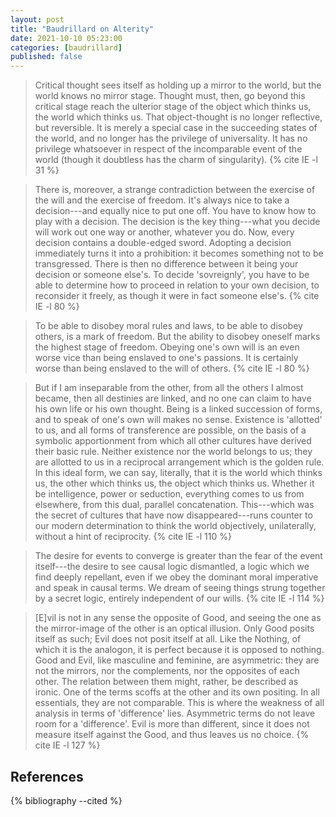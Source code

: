 ```yaml
---
layout: post
title: "Baudrillard on Alterity"
date: 2021-10-10 05:23:00
categories: [baudrillard]
published: false
---
```


> Critical thought sees itself as holding up a mirror to the world, but the world knows no mirror stage. Thought must, then, go beyond this critical stage reach the ulterior stage of the object which thinks us, the world which thinks us. That object-thought is no longer reflective, but reversible. It is merely a special case in the succeeding states of the world, and no longer has the privilege of universality. It has no privilege whatsoever in respect of the incomparable event of the world (though it doubtless has the charm of singularity). {% cite IE -l 31 %}

> There is, moreover, a strange contradiction between the exercise of the will and the exercise of freedom. It's always nice to take a decision---and equally nice to put one off. You have to know how to play with a decision. The decision is the key thing---what you decide will work out one way or another, whatever you do. Now, every decision contains a double-edged sword. Adopting a decision immediately turns it into a prohibition: it becomes something not to be transgressed. There is then no difference between it being your decision or someone else's. To decide 'sovreignly', you have to be able to determine how to proceed in relation to your own decision, to reconsider it freely, as though it were in fact someone else's. {% cite IE -l 80 %}

> To be able to disobey moral rules and laws, to be able to disobey others, is a mark of freedom. But the ability to disobey oneself marks the highest stage of freedom. Obeying one's own will is an even worse vice than being enslaved to one's passions. It is certainly worse than being enslaved to the will of others. {% cite IE -l 80 %}

> But if I am inseparable from the other, from all the others I almost became, then all destinies are linked, and no one can claim to have his own life or his own thought. Being is a linked succession of forms, and to speak of one's own will makes no sense. Existence is 'allotted' to us, and all forms of transference are possible, on the basis of a symbolic apportionment from which all other cultures have derived their basic rule. Neither existence nor the world belongs to us; they are allotted to us in a reciprocal arrangement which is the golden rule. In this ideal form, we can say, literally, that it is the world which thinks us, the other which thinks us, the object which thinks us. Whether it be intelligence, power or seduction, everything comes to us from elsewhere, from this dual, parallel concatenation. This---which was the secret of cultures that have now disappeared---runs counter to our modern determination to think the world objectively, unilaterally, without a hint of reciprocity. {% cite IE -l 110 %}

> The desire for events to converge is greater than the fear of the event itself---the desire to see causal logic dismantled, a logic which we find deeply repellant, even if we obey the dominant moral imperative and speak in causal terms. We dream of seeing things strung together by a secret logic, entirely independent of our wills. {% cite IE -l 114 %}

> [E]vil is not in any sense the opposite of Good, and seeing the one as the mirror-image of the other is an optical illusion. Only Good posits itself as such; Evil does not posit itself at all. Like the Nothing, of which it is the analogon, it is perfect because it is opposed to nothing. Good and Evil, like masculine and feminine, are asymmetric: they are not the mirrors, nor the complements, nor the opposites of each other. The relation between them might, rather, be described as ironic. One of the terms scoffs at the other and its own positing. In all essentials, they are not comparable. This is where the weakness of all analysis in terms of 'difference' lies. Asymmetric terms do not leave room for a 'difference'. Evil is more than different, since it does not measure itself against the Good, and thus leaves us no choice. {% cite IE -l 127 %}

## References
{% bibliography --cited %}
